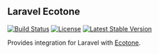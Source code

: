 ## Laravel Ecotone

[![Build Status](https://travis-ci.org/ecotoneframework/laravel.svg?branch=master)](https://travis-ci.org/ecotoneframework/laravel)
[![License](https://poser.pugx.org/ecotone/ecotone/license)](https://packagist.org/packages/ecotone/ecotone)
[![Latest Stable Version](https://poser.pugx.org/ecotone/laravel/v/stable)](https://packagist.org/packages/ecotone/laravel)

Provides integration for Laravel with [Ecotone](https://github.com/ecotoneframework/ecotone).
